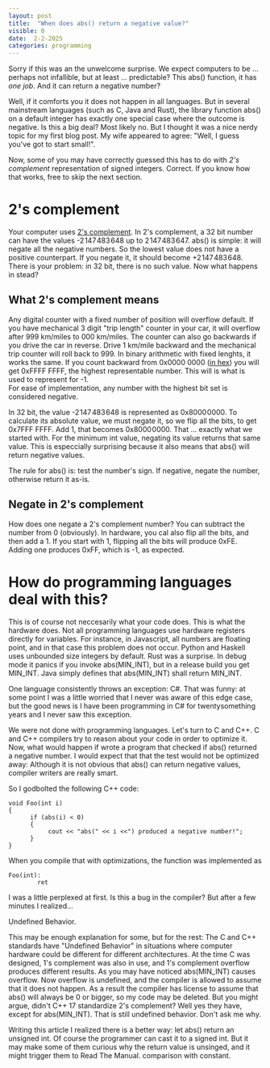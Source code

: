 ```yaml
---
layout: post
title:  "When does abs() return a negative value?"
visible: 0
date:  2-2-2025
categories: programming
---
```


Sorry if this was an the unwelcome surprise. We expect computers to be ... perhaps not infallible, but at least ... predictable? This abs() function, it has _one job_. And it can return a negative number? 

Well, if it comforts you it does not happen in all languages. But in several mainstream languages (such as  C, Java and Rust), the library function abs() on a default integer has exactly one special case where the outcome is negative. Is this a big deal? Most likely no. But I thought it was a nice nerdy topic for my first blog post. My wife appeared to agree: "Well, I guess you've got to start small!".

Now, some of you may have correctly guessed this has to do with _2's complement_ representation of signed integers. Correct. If you know how that works, free to skip the next section.   

# 2's complement

Your computer uses [2's complement](https://en.wikipedia.org/wiki/Two's_complement). In 2's complement, a 32 bit number can have the values -2 147 483 648 up to 2 147 483 647.
abs() is simple: it will negate all the negative numbers. So the lowest value does not have a positive counterpart. If you negate it, it should become +2 147 483 648. There is your problem: in 32 bit, there is no such value. Now what happens in stead? 

## What 2's complement means

Any digital counter with a fixed number of position will overflow default. If you have mechanical 3 digit "trip length" counter in your car, it will overflow after 999 km/miles to 000 km/miles. The counter can also go backwards if you drive the car in reverse. Drive 1 km/mile backward and the mechanical trip counter will roll back to 999. In binary arithmetic with fixed lenghts, it works the same. If you count backward from  0x0000 0000 ([in hex](https://simple.wikipedia.org/wiki/Hexadecimal)) you will get 0xFFFF FFFF, the highest representable number. This will is what is used to represent for -1.  
For ease of implementation, any number with the highest bit set is considered negative. 

In 32 bit,  the value -2 147 483 648 is represented as 0x8000 0000. To calculate its absolute value, we must negate it, so we flip all the bits, to get 0x7FFF FFFF. Add 1, that becomes 0x8000 0000. That ... exactly what we started with. For the minimum int value, negating its value returns that same value.  This is especcially surprising because it also means that abs() will return negative values. 

The rule for abs() is: test the number's sign. If negative, negate the number, otherwise return it as-is.  

## Negate in 2's complement

How does one negate a 2's complement number? You can subtract the number from 0 (obviously). In hardware, you cal also flip all the bits, and then add a 1. If you start with 1, flipping all the bits will produce 0xFE. Adding one produces  0xFF, which is -1, as expected.  


# How do programming languages deal with this?
This is of course not neccesarily what your code does. This is what the hardware does. Not all programming languages use hardware registers directly for variables. For instance, in Javascript, all numbers are floating point, and in that case this problem does not occur. Python and Haskell uses unbounded size integers by default. 
Rust was a surprise. In debug mode it panics if you invoke abs(MIN_INT), but in a release build you get MIN_INT. Java simply defines that abs(MIN_INT) shall return MIN_INT. 

One language consistently throws an exception: C#. That was funny: at some point I was a little worried that I never was aware of this edge case, but the good news is I have been programming in C# for twentysomething years and I never saw this exception. 

We were not done with programming languages. 
Let's turn to C and C++. C and C++ compilers try to reason about your code in order to optimize it. 
Now, what would happen if wrote a program that checked if abs() returned a negative number. 
I would expect that that the test would not be optimized away: Although it is not obvious that abs() can return negative values, compiler writers are really smart.

So I godbolted  the following C++ code:

    void Foo(int i)
    {
          if (abs(i) < 0)
          {
               cout << "abs(" << i <<") produced a negative number!";
          }
    }

When you compile that with optimizations, the function was implemented as 

    Foo(int):
            ret

I was a little perplexed at first. Is this a bug in the compiler? 
But after a few minutes I realized... 

Undefined Behavior.

This may be enough explanation for some, but for the rest: The C and C++ standards have "Undefined Behavior" in situations where computer hardware could be different for different architectures. At the time C was designed, 1's complement was also in use, and 1's complement overflow produces different results. 
As you may have noticed abs(MIN_INT) causes overflow. Now overflow is undefined, and the compiler is allowed to assume that it does not happen. As a result the compiler has license to assume that abs() will always be 0 or bigger, so my code may be deleted.
But you might argue, didn't C++ 17 standardize 2's complement? 
Well yes they have, except for abs(MIN_INT). That is still undefined behavior. Don't ask me why. 

Writing this article I realized there is a better way: let abs() return an unsigned int. Of course the programmer can cast it to a signed int. But it may make some of them curious why the return value is unsinged, and it might trigger them to Read The Manual. comparison with constant.
